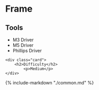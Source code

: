 # Frame

<div class="grid">
    <div class="card">
        <h2>Tools</h2>
            <ul>
                <li>M3 Driver</li>
                <li>M5 Driver</li>
                <li>Phillips Driver</li> <!-- pg 3, M3x8 BHPS to hold the back acrylic in place. -->
            </ul>
    </div>

    <div class="card">
        <h2>Difficulty</h2>
            <p>Medium</p>
    </div>
</div>

{%
   include-markdown "./common.md"
%}

<script>
  queueRenderPage(12);
</script>